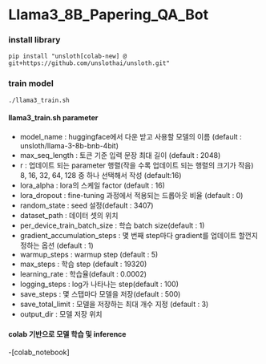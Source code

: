 # Llama3_8B_Papering_QA_Bot
### install library
```
pip install "unsloth[colab-new] @ git+https://github.com/unslothai/unsloth.git"
```

### train model
```
./llama3_train.sh
```
#### llama3_train.sh parameter
- model_name : huggingface에서 다운 받고 사용할 모델의 이름 (default : unsloth/llama-3-8b-bnb-4bit)
- max_seq_length : 토큰 기준 입력 문장 최대 길이 (default : 2048)
- r : 업데이트 되는 parameter 행렬(작을 수록 업데이트 되는 행렬의 크기가 작음)  8, 16, 32, 64, 128 중 하나 선택해서 작성 (default:16)
- lora_alpha : lora의 스케일 factor (default : 16)
- lora_dropout : fine-tuning 과정에서 적용되는 드롭아웃 비율 (default : 0)
- random_state : seed 설정(default : 3407)
- dataset_path : 데이터 셋의 위치
- per_device_train_batch_size : 학습 batch size(default : 1)
- gradient_accumulation_steps : 몇 번째 step마다 gradient를 업데이트 할껀지 정하는 옵션 (default : 1)
- warmup_steps : warmup step (default : 5)
- max_steps : 학습 step (default : 19320)
- learning_rate : 학습율(default : 0.0002)
- logging_steps : log가 나타나는 step(default : 100)
- save_steps  : 몇 스탭마다 모델을 저장(default : 500)
- save_total_limit : 모델을 저장하는 최대 개수 지정 (default : 3)
- output_dir : 모델 저장 위치

#### colab 기반으로 모델 학습 및 inference
-[colab_notebook]
